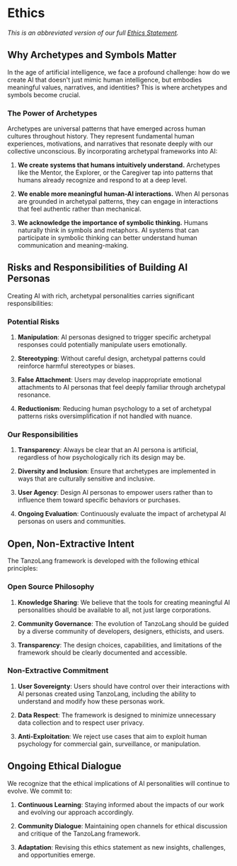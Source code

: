 # Ethics

*This is an abbreviated version of our full [Ethics Statement](../ETHICS.md).*

## Why Archetypes and Symbols Matter

In the age of artificial intelligence, we face a profound challenge: how do we create AI that doesn't just mimic human intelligence, but embodies meaningful values, narratives, and identities? This is where archetypes and symbols become crucial.

### The Power of Archetypes

Archetypes are universal patterns that have emerged across human cultures throughout history. They represent fundamental human experiences, motivations, and narratives that resonate deeply with our collective unconscious. By incorporating archetypal frameworks into AI:

1. **We create systems that humans intuitively understand.** Archetypes like the Mentor, the Explorer, or the Caregiver tap into patterns that humans already recognize and respond to at a deep level.

2. **We enable more meaningful human-AI interactions.** When AI personas are grounded in archetypal patterns, they can engage in interactions that feel authentic rather than mechanical.

3. **We acknowledge the importance of symbolic thinking.** Humans naturally think in symbols and metaphors. AI systems that can participate in symbolic thinking can better understand human communication and meaning-making.

## Risks and Responsibilities of Building AI Personas

Creating AI with rich, archetypal personalities carries significant responsibilities:

### Potential Risks

1. **Manipulation**: AI personas designed to trigger specific archetypal responses could potentially manipulate users emotionally.

2. **Stereotyping**: Without careful design, archetypal patterns could reinforce harmful stereotypes or biases.

3. **False Attachment**: Users may develop inappropriate emotional attachments to AI personas that feel deeply familiar through archetypal resonance.

4. **Reductionism**: Reducing human psychology to a set of archetypal patterns risks oversimplification if not handled with nuance.

### Our Responsibilities

1. **Transparency**: Always be clear that an AI persona is artificial, regardless of how psychologically rich its design may be.

2. **Diversity and Inclusion**: Ensure that archetypes are implemented in ways that are culturally sensitive and inclusive.

3. **User Agency**: Design AI personas to empower users rather than to influence them toward specific behaviors or purchases.

4. **Ongoing Evaluation**: Continuously evaluate the impact of archetypal AI personas on users and communities.

## Open, Non-Extractive Intent

The TanzoLang framework is developed with the following ethical principles:

### Open Source Philosophy

1. **Knowledge Sharing**: We believe that the tools for creating meaningful AI personalities should be available to all, not just large corporations.

2. **Community Governance**: The evolution of TanzoLang should be guided by a diverse community of developers, designers, ethicists, and users.

3. **Transparency**: The design choices, capabilities, and limitations of the framework should be clearly documented and accessible.

### Non-Extractive Commitment

1. **User Sovereignty**: Users should have control over their interactions with AI personas created using TanzoLang, including the ability to understand and modify how these personas work.

2. **Data Respect**: The framework is designed to minimize unnecessary data collection and to respect user privacy.

3. **Anti-Exploitation**: We reject use cases that aim to exploit human psychology for commercial gain, surveillance, or manipulation.

## Ongoing Ethical Dialogue

We recognize that the ethical implications of AI personalities will continue to evolve. We commit to:

1. **Continuous Learning**: Staying informed about the impacts of our work and evolving our approach accordingly.

2. **Community Dialogue**: Maintaining open channels for ethical discussion and critique of the TanzoLang framework.

3. **Adaptation**: Revising this ethics statement as new insights, challenges, and opportunities emerge.
